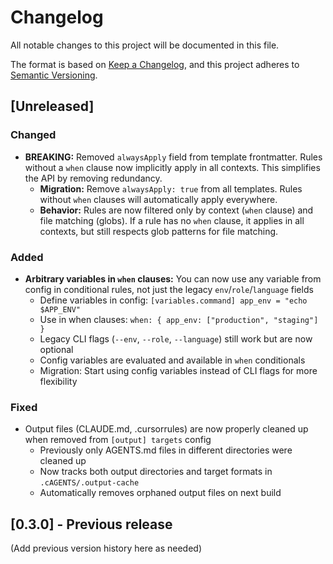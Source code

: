 # Changelog

All notable changes to this project will be documented in this file.

The format is based on [Keep a Changelog](https://keepachangelog.com/en/1.0.0/),
and this project adheres to [Semantic Versioning](https://semver.org/spec/v2.0.0.html).

## [Unreleased]

### Changed
- **BREAKING:** Removed `alwaysApply` field from template frontmatter. Rules without a `when` clause now implicitly apply in all contexts. This simplifies the API by removing redundancy.
  - **Migration:** Remove `alwaysApply: true` from all templates. Rules without `when` clauses will automatically apply everywhere.
  - **Behavior:** Rules are now filtered only by context (`when` clause) and file matching (globs). If a rule has no `when` clause, it applies in all contexts, but still respects glob patterns for file matching.

### Added
- **Arbitrary variables in `when` clauses:** You can now use any variable from config in conditional rules, not just the legacy `env`/`role`/`language` fields
  - Define variables in config: `[variables.command] app_env = "echo $APP_ENV"`
  - Use in when clauses: `when: { app_env: ["production", "staging"] }`
  - Legacy CLI flags (`--env`, `--role`, `--language`) still work but are now optional
  - Config variables are evaluated and available in `when` conditionals
  - Migration: Start using config variables instead of CLI flags for more flexibility

### Fixed
- Output files (CLAUDE.md, .cursorrules) are now properly cleaned up when removed from `[output] targets` config
  - Previously only AGENTS.md files in different directories were cleaned up
  - Now tracks both output directories and target formats in `.cAGENTS/.output-cache`
  - Automatically removes orphaned output files on next build

## [0.3.0] - Previous release

(Add previous version history here as needed)
